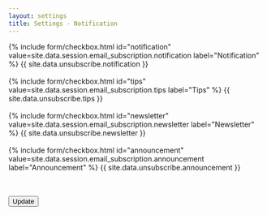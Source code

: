 ```yaml
---
layout: settings
title: Settings - Notification
---
```


<form action="/auth/email/unsubscribed">

{% include form/checkbox.html id="notification" value=site.data.session.email_subscription.notification label="Notification" %}
{{ site.data.unsubscribe.notification }}
<br>
<br>
{% include form/checkbox.html id="tips" value=site.data.session.email_subscription.tips label="Tips" %}
{{ site.data.unsubscribe.tips }}
<br>
<br>
{% include form/checkbox.html id="newsletter" value=site.data.session.email_subscription.newsletter label="Newsletter" %}
{{ site.data.unsubscribe.newsletter }}
<br>
<br>
{% include form/checkbox.html id="announcement" value=site.data.session.email_subscription.announcement label="Announcement" %}
{{ site.data.unsubscribe.announcement }}
<br>
<br>

<br>

<!-- Accent-colored raised button with ripple -->
<button class="mdl-button mdl-js-button mdl-button--raised mdl-js-ripple-effect mdl-button--accent" type="submit">
    Update
</button>

</form>